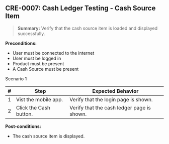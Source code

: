 ## **CRE-0007:** Cash Ledger Testing - Cash Source Item

> **Summary:** Verify that the cash source item is loaded and displayed successfully. <br>

**Preconditions:**

- User must be connected to the internet
- User must be logged in
- Product must be present
- A Cash Source must be present

Scenario 1

| \#  | Step                   | Expected Behavior                          |
| --- | ---------------------- | ------------------------------------------ |
| 1   | Vist the mobile app.   | Verify that the login page is shown.       |
| 2   | Click the Cash button. | Verify that the cash ledger page is shown. |

**Post-conditions:**

- The cash source item is displayed.
